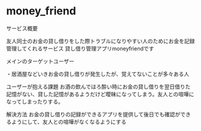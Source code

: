 # money_friend
サービス概要

 友人同士のお金の貸し借りをした際トラブルになりやすい人のためにお金を記録管理してくれるサービス
 貸し借り管理アプリmoneyfriendです

 メインのターゲットユーザー

 ・居酒屋などいきお金の貸し借りが発生したが、覚えてないことが多々ある人

 ユーザーが抱える課題
 お酒の飲んでほろ酔い時にお金の貸し借りを翌日借りた記憶がない、貸した記憶があるようだけど曖昧になってしまう。友人との喧嘩になってしまったりする。

 解決方法
 お金の貸し借りの記録ができるアプリを提供して後日でも確認ができるようにして、友人との喧嘩がなくなるようにする

 

 

